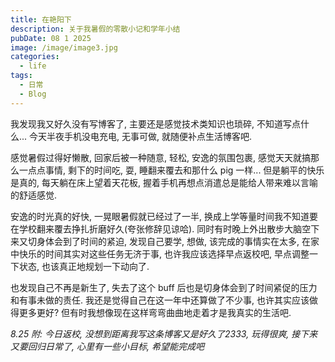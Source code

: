```yaml
---
title: 在艳阳下
description: 关于我暑假的零散小记和学年小结
pubDate: 08 1 2025
image: /image/image3.jpg
categories:
  - life
tags:
  - 日常
  - Blog
---
```


我发现我又好久没有写博客了, 主要还是感觉技术类知识也琐碎, 不知道写点什么... 今天半夜手机没电充电, 无事可做, 就随便补点生活博客吧.

感觉暑假过得好懒散, 回家后被一种随意, 轻松, 安逸的氛围包裹, 感觉天天就搞那么一点点事情, 剩下的时间吃, 耍, 睡翻来覆去和那什么 pig 一样... 但是躺平的快乐是真的, 每天躺在床上望着天花板, 握着手机再想点消遣总是能给人带来难以言喻的舒适感觉.

安逸的时光真的好快, 一晃眼暑假就已经过了一半, 换成上学等量时间我不知道要在学校翻来覆去挣扎折磨好久(夸张修辞见谅哈). 同时有时晚上外出散步大脑空下来又切身体会到了时间的紧迫, 发现自己要学, 想做, 该完成的事情实在太多, 在家中快乐的时间其实对这些任务无济于事, 也许我应该选择早点返校吧, 早点调整一下状态, 也该真正地规划一下动向了.

也发现自己不再是新生了, 失去了这个 buff 后也是切身体会到了时间紧促的压力和有事未做的责任. 我还是觉得自己在这一年中还算做了不少事, 也许其实应该做得更多更好? 但有时我想像现在这样弯弯曲曲地走着才是我真实的生活吧.

_8.25 附: 今日返校, 没想到距离我写这条博客又是好久了2333, 玩得很爽, 接下来又要回归日常了, 心里有一些小目标, 希望能完成吧_
